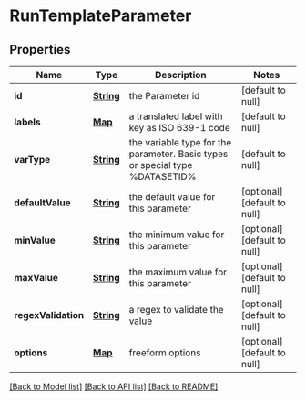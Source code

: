 # RunTemplateParameter
## Properties

Name | Type | Description | Notes
------------ | ------------- | ------------- | -------------
**id** | [**String**](string.md) | the Parameter id | [default to null]
**labels** | [**Map**](string.md) | a translated label with key as ISO 639-1 code | [default to null]
**varType** | [**String**](string.md) | the variable type for the parameter. Basic types or special type %DATASETID% | [default to null]
**defaultValue** | [**String**](string.md) | the default value for this parameter | [optional] [default to null]
**minValue** | [**String**](string.md) | the minimum value for this parameter | [optional] [default to null]
**maxValue** | [**String**](string.md) | the maximum value for this parameter | [optional] [default to null]
**regexValidation** | [**String**](string.md) | a regex to validate the value | [optional] [default to null]
**options** | [**Map**](object.md) | freeform options | [optional] [default to null]

[[Back to Model list]](../README.md#documentation-for-models) [[Back to API list]](../README.md#documentation-for-api-endpoints) [[Back to README]](../README.md)

